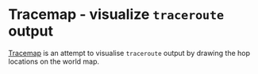 Tracemap - visualize `traceroute` output
=========================================

[Tracemap](https://tracemap.turtletower.top) is an attempt to visualise
`traceroute` output by drawing the hop locations on the world map.

